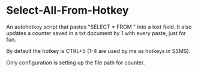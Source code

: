 # Select-All-From-Hotkey
An autohotkey script that pastes "SELECT * FROM " into a text field. It also updates a counter saved in a txt document by 1 with every paste, just for fun.

By default the hotkey is CTRL+5 (1-4 are used by me as hotkeys in SSMS).

Only configuration is setting up the file path for counter.
